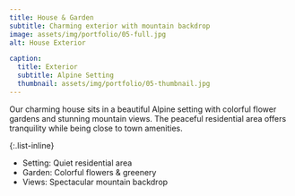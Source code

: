 ```yaml
---
title: House & Garden
subtitle: Charming exterior with mountain backdrop
image: assets/img/portfolio/05-full.jpg
alt: House Exterior

caption:
  title: Exterior
  subtitle: Alpine Setting
  thumbnail: assets/img/portfolio/05-thumbnail.jpg
---
```

Our charming house sits in a beautiful Alpine setting with colorful flower gardens and stunning mountain views. The peaceful residential area offers tranquility while being close to town amenities.

{:.list-inline}
- Setting: Quiet residential area
- Garden: Colorful flowers & greenery
- Views: Spectacular mountain backdrop

